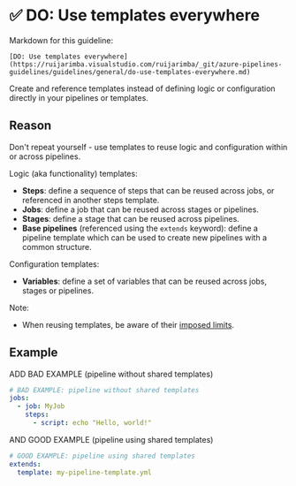 # ✅ DO: Use templates everywhere

Markdown for this guideline:

```plaintext
[DO: Use templates everywhere](https://ruijarimba.visualstudio.com/ruijarimba/_git/azure-pipelines-guidelines/guidelines/general/do-use-templates-everywhere.md)
```

Create and reference templates instead of defining logic or configuration
directly in your pipelines or templates.

## Reason

Don't repeat yourself - use templates to reuse logic and configuration within or
across pipelines.

Logic (aka functionality) templates:

- **Steps**: define a sequence of steps that can be reused across jobs, or
referenced in another steps template.
- **Jobs**: define a job that can be reused across stages or pipelines.
- **Stages**: define a stage that can be reused across pipelines.
- **Base pipelines** (referenced using the `extends` keyword): define a pipeline
template which can be used to create new pipelines with a common structure.

Configuration templates:

- **Variables**: define a set of variables that can be reused across jobs,
stages or pipelines.

Note:

- When reusing templates, be aware of their
[imposed limits](https://learn.microsoft.com/en-us/azure/devops/pipelines/process/templates?view=azure-devops&pivots=templates-includes#imposed-limits).

## Example

ADD BAD EXAMPLE (pipeline without shared templates)

```yaml
# BAD EXAMPLE: pipeline without shared templates
jobs:
  - job: MyJob
    steps:
      - script: echo "Hello, world!"
```

AND GOOD EXAMPLE (pipeline using shared templates)

```yaml
# GOOD EXAMPLE: pipeline using shared templates
extends:
  template: my-pipeline-template.yml
```
